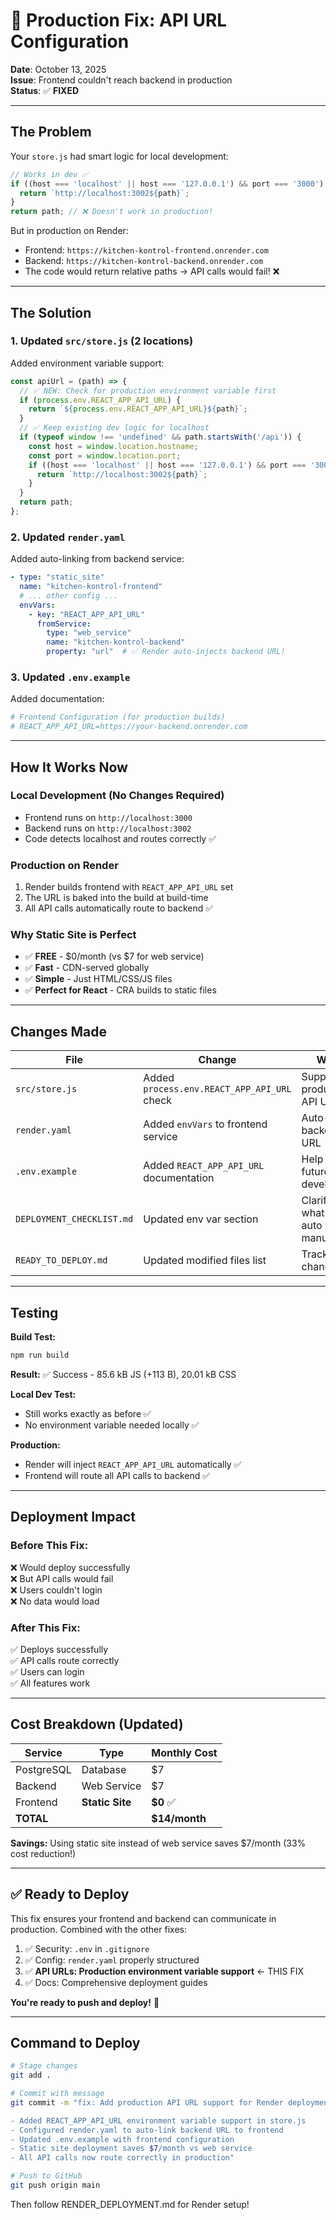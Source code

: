 # 🔧 Production Fix: API URL Configuration

**Date**: October 13, 2025  
**Issue**: Frontend couldn't reach backend in production  
**Status**: ✅ **FIXED**

---

## The Problem

Your `store.js` had smart logic for local development:
```javascript
// Works in dev ✅
if ((host === 'localhost' || host === '127.0.0.1') && port === '3000') {
  return `http://localhost:3002${path}`;
}
return path; // ❌ Doesn't work in production!
```

But in production on Render:
- Frontend: `https://kitchen-kontrol-frontend.onrender.com`
- Backend: `https://kitchen-kontrol-backend.onrender.com`
- The code would return relative paths → API calls would fail! ❌

---

## The Solution

### 1. Updated `src/store.js` (2 locations)
Added environment variable support:
```javascript
const apiUrl = (path) => {
  // ✅ NEW: Check for production environment variable first
  if (process.env.REACT_APP_API_URL) {
    return `${process.env.REACT_APP_API_URL}${path}`;
  }
  // ✅ Keep existing dev logic for localhost
  if (typeof window !== 'undefined' && path.startsWith('/api')) {
    const host = window.location.hostname;
    const port = window.location.port;
    if ((host === 'localhost' || host === '127.0.0.1') && port === '3000') {
      return `http://localhost:3002${path}`;
    }
  }
  return path;
};
```

### 2. Updated `render.yaml`
Added auto-linking from backend service:
```yaml
- type: "static_site"
  name: "kitchen-kontrol-frontend"
  # ... other config ...
  envVars:
    - key: "REACT_APP_API_URL"
      fromService:
        type: "web_service"
        name: "kitchen-kontrol-backend"
        property: "url"  # ✅ Render auto-injects backend URL!
```

### 3. Updated `.env.example`
Added documentation:
```bash
# Frontend Configuration (for production builds)
# REACT_APP_API_URL=https://your-backend.onrender.com
```

---

## How It Works Now

### **Local Development** (No Changes Required)
- Frontend runs on `http://localhost:3000`
- Backend runs on `http://localhost:3002`
- Code detects localhost and routes correctly ✅

### **Production on Render**
1. Render builds frontend with `REACT_APP_API_URL` set
2. The URL is baked into the build at build-time
3. All API calls automatically route to backend ✅

### **Why Static Site is Perfect**
- ✅ **FREE** - $0/month (vs $7 for web service)
- ✅ **Fast** - CDN-served globally
- ✅ **Simple** - Just HTML/CSS/JS files
- ✅ **Perfect for React** - CRA builds to static files

---

## Changes Made

| File | Change | Why |
|------|--------|-----|
| `src/store.js` | Added `process.env.REACT_APP_API_URL` check | Support production API URL |
| `render.yaml` | Added `envVars` to frontend service | Auto-link backend URL |
| `.env.example` | Added `REACT_APP_API_URL` documentation | Help future developers |
| `DEPLOYMENT_CHECKLIST.md` | Updated env var section | Clarify what's auto vs manual |
| `READY_TO_DEPLOY.md` | Updated modified files list | Track changes |

---

## Testing

**Build Test:**
```bash
npm run build
```
**Result:** ✅ Success - 85.6 kB JS (+113 B), 20.01 kB CSS

**Local Dev Test:**
- Still works exactly as before ✅
- No environment variable needed locally ✅

**Production:**
- Render will inject `REACT_APP_API_URL` automatically ✅
- Frontend will route all API calls to backend ✅

---

## Deployment Impact

### **Before This Fix:**
❌ Would deploy successfully  
❌ But API calls would fail  
❌ Users couldn't login  
❌ No data would load  

### **After This Fix:**
✅ Deploys successfully  
✅ API calls route correctly  
✅ Users can login  
✅ All features work  

---

## Cost Breakdown (Updated)

| Service | Type | Monthly Cost |
|---------|------|--------------|
| PostgreSQL | Database | $7 |
| Backend | Web Service | $7 |
| Frontend | **Static Site** | **$0** ✅ |
| **TOTAL** | | **$14/month** |

**Savings:** Using static site instead of web service saves $7/month (33% cost reduction!)

---

## ✅ Ready to Deploy

This fix ensures your frontend and backend can communicate in production. Combined with the other fixes:

1. ✅ Security: `.env` in `.gitignore`
2. ✅ Config: `render.yaml` properly structured
3. ✅ **API URLs: Production environment variable support** ← THIS FIX
4. ✅ Docs: Comprehensive deployment guides

**You're ready to push and deploy!** 🚀

---

## Command to Deploy

```bash
# Stage changes
git add .

# Commit with message
git commit -m "fix: Add production API URL support for Render deployment

- Added REACT_APP_API_URL environment variable support in store.js
- Configured render.yaml to auto-link backend URL to frontend
- Updated .env.example with frontend configuration
- Static site deployment saves $7/month vs web service
- All API calls now route correctly in production"

# Push to GitHub
git push origin main
```

Then follow RENDER_DEPLOYMENT.md for Render setup!
